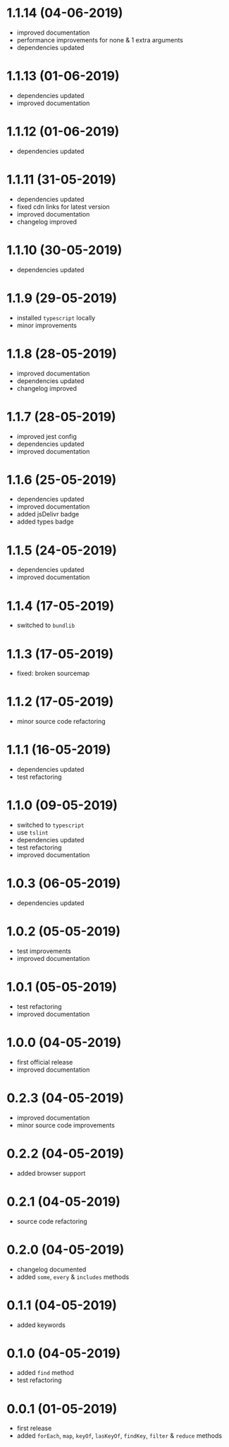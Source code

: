 # 1.1.14 (04-06-2019)

* improved documentation
* performance improvements for none & 1 extra arguments
* dependencies updated

# 1.1.13 (01-06-2019)

* dependencies updated
* improved documentation

# 1.1.12 (01-06-2019)

* dependencies updated

# 1.1.11 (31-05-2019)

* dependencies updated
* fixed cdn links for latest version
* improved documentation
* changelog improved

# 1.1.10 (30-05-2019)

* dependencies updated

# 1.1.9 (29-05-2019)

* installed `typescript` locally
* minor improvements

# 1.1.8 (28-05-2019)

* improved documentation
* dependencies updated
* changelog improved

# 1.1.7 (28-05-2019)

* improved jest config
* dependencies updated
* improved documentation

# 1.1.6 (25-05-2019)

* dependencies updated
* improved documentation
* added jsDelivr badge
* added types badge

# 1.1.5 (24-05-2019)

* dependencies updated
* improved documentation

# 1.1.4 (17-05-2019)

* switched to `bundlib`

# 1.1.3 (17-05-2019)

* fixed: broken sourcemap

# 1.1.2 (17-05-2019)

* minor source code refactoring

# 1.1.1 (16-05-2019)

* dependencies updated
* test refactoring

# 1.1.0 (09-05-2019)

* switched to `typescript`
* use `tslint`
* dependencies updated
* test refactoring
* improved documentation

# 1.0.3 (06-05-2019)

* dependencies updated

# 1.0.2 (05-05-2019)

* test improvements
* improved documentation

# 1.0.1 (05-05-2019)

* test refactoring
* improved documentation

# 1.0.0 (04-05-2019)

* first official release
* improved documentation

# 0.2.3 (04-05-2019)

* improved documentation
* minor source code improvements

# 0.2.2 (04-05-2019)

* added browser support

# 0.2.1 (04-05-2019)

* source code refactoring

# 0.2.0 (04-05-2019)

* changelog documented
* added `some`, `every` & `includes` methods

# 0.1.1 (04-05-2019)

* added keywords

# 0.1.0 (04-05-2019)

* added `find` method
* test refactoring

# 0.0.1 (01-05-2019)

* first release
* added `forEach`, `map`, `keyOf`, `lasKeyOf`, `findKey`, `filter` & `reduce` methods
